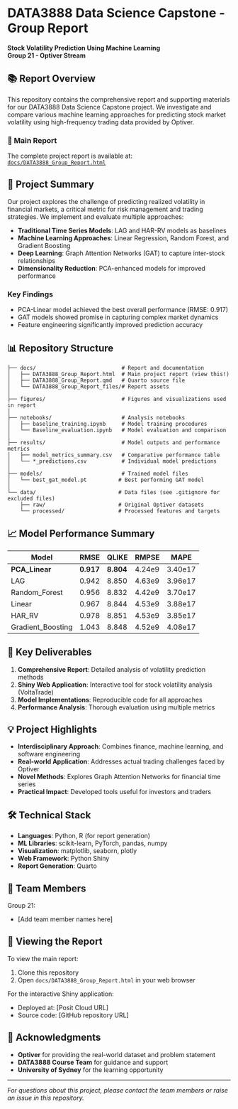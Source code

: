 # DATA3888 Data Science Capstone - Group Report
**Stock Volatility Prediction Using Machine Learning**  
**Group 21 - Optiver Stream**

## 📚 Report Overview

This repository contains the comprehensive report and supporting materials for our DATA3888 Data Science Capstone project. We investigate and compare various machine learning approaches for predicting stock market volatility using high-frequency trading data provided by Optiver.

### 📑 Main Report
The complete project report is available at: [`docs/DATA3888_Group_Report.html`](docs/DATA3888_Group_Report.html)

## 🎯 Project Summary

Our project explores the challenge of predicting realized volatility in financial markets, a critical metric for risk management and trading strategies. We implement and evaluate multiple approaches:

- **Traditional Time Series Models**: LAG and HAR-RV models as baselines
- **Machine Learning Approaches**: Linear Regression, Random Forest, and Gradient Boosting
- **Deep Learning**: Graph Attention Networks (GAT) to capture inter-stock relationships
- **Dimensionality Reduction**: PCA-enhanced models for improved performance

### Key Findings
- PCA-Linear model achieved the best overall performance (RMSE: 0.917)
- GAT models showed promise in capturing complex market dynamics
- Feature engineering significantly improved prediction accuracy

## 📊 Repository Structure

```
├── docs/                           # Report and documentation
│   ├── DATA3888_Group_Report.html  # Main project report (view this!)
│   ├── DATA3888_Group_Report.qmd   # Quarto source file
│   └── DATA3888_Group_Report_files/# Report assets
│
├── figures/                        # Figures and visualizations used in report
│
├── notebooks/                      # Analysis notebooks
│   ├── baseline_training.ipynb     # Model training procedures
│   └── Baseline_evaluation.ipynb   # Model evaluation and comparison
│
├── results/                        # Model outputs and performance metrics
│   ├── model_metrics_summary.csv   # Comparative performance table
│   └── *_predictions.csv           # Individual model predictions
│
├── models/                         # Trained model files
│   └── best_gat_model.pt          # Best performing GAT model
│
└── data/                          # Data files (see .gitignore for excluded files)
    ├── raw/                       # Original Optiver datasets
    └── processed/                 # Processed features and targets
```

## 📈 Model Performance Summary

| Model | RMSE | QLIKE | RMPSE | MAPE |
|-------|------|-------|-------|------|
| **PCA_Linear** | **0.917** | **8.804** | 4.24e9 | 3.40e17 |
| LAG | 0.942 | 8.850 | 4.63e9 | 3.96e17 |
| Random_Forest | 0.956 | 8.832 | 4.42e9 | 3.70e17 |
| Linear | 0.967 | 8.844 | 4.53e9 | 3.88e17 |
| HAR_RV | 0.978 | 8.851 | 4.53e9 | 3.85e17 |
| Gradient_Boosting | 1.043 | 8.848 | 4.52e9 | 4.08e17 |

## 🚀 Key Deliverables

1. **Comprehensive Report**: Detailed analysis of volatility prediction methods
2. **Shiny Web Application**: Interactive tool for stock volatility analysis (VoltaTrade)
3. **Model Implementations**: Reproducible code for all approaches
4. **Performance Analysis**: Thorough evaluation using multiple metrics

## 💡 Project Highlights

- **Interdisciplinary Approach**: Combines finance, machine learning, and software engineering
- **Real-world Application**: Addresses actual trading challenges faced by Optiver
- **Novel Methods**: Explores Graph Attention Networks for financial time series
- **Practical Impact**: Developed tools useful for investors and traders

## 🛠️ Technical Stack

- **Languages**: Python, R (for report generation)
- **ML Libraries**: scikit-learn, PyTorch, pandas, numpy
- **Visualization**: matplotlib, seaborn, plotly
- **Web Framework**: Python Shiny
- **Report Generation**: Quarto

## 👥 Team Members

Group 21:
- [Add team member names here]

## 📝 Viewing the Report

To view the main report:
1. Clone this repository
2. Open `docs/DATA3888_Group_Report.html` in your web browser

For the interactive Shiny application:
- Deployed at: [Posit Cloud URL]
- Source code: [GitHub repository URL]

## 🙏 Acknowledgments

- **Optiver** for providing the real-world dataset and problem statement
- **DATA3888 Course Team** for guidance and support
- **University of Sydney** for the learning opportunity

---

*For questions about this project, please contact the team members or raise an issue in this repository.*